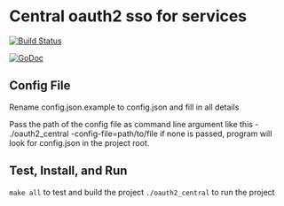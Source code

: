 # Central oauth2 sso for services

[![Build Status](https://travis-ci.org/vedhavyas/oauth2_central.svg?branch=master)](https://travis-ci.org/vedhavyas/oauth2_central)

[![GoDoc](https://godoc.org/github.com/vedhavyas/oauth2_central?status.png)](https://godoc.org/github.com/vedhavyas/oauth2_central)

## Config File
Rename config.json.example to config.json and fill in all details

Pass the path of the config file as command line argument like this - ./oauth2_central -config-file=path/to/file
if none is passed, program will look for config.json in the project root.

## Test, Install, and Run
`make all` to test and build the project
`./oauth2_central` to run the project

